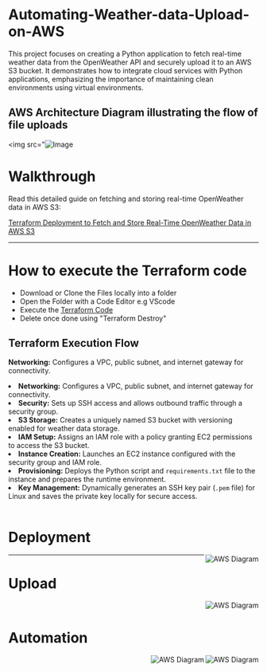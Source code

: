 # Automating-Weather-data-Upload-on-AWS
This project focuses on creating a Python application to fetch real-time weather data from the OpenWeather API and securely upload it to an AWS S3 bucket. It demonstrates how to integrate cloud services with Python applications, emphasizing the importance of maintaining clean environments using virtual environments.


## AWS Architecture Diagram illustrating the flow of file uploads
<img src="![Image](https://github.com/user-attachments/assets/99654f83-d5af-45a9-8ae8-b49a57b8eb27)

# Walkthrough 
<p>Read this detailed guide on fetching and storing real-time OpenWeather data in AWS S3:</p>
    <a href="https://medium.com/@Md_M_Uddin/terraform-deployment-to-fetch-and-store-real-time-open-weather-data-to-aws-s3-043d216a93b4">
        Terraform Deployment to Fetch and Store Real-Time OpenWeather Data in AWS S3
    </a>
<hr/>

# How to execute the Terraform code
- Download or Clone the Files locally into a folder
- Open the Folder with a Code Editor e.g VScode
- Execute the [Terraform Code](https://medium.com/@Md_M_Uddin/terraform-deployment-to-fetch-and-store-real-time-open-weather-data-to-aws-s3-043d216a93b4)
- Delete once done using "Terraform Destroy"


## Terraform Execution Flow
  <strong>Networking:</strong> Configures a VPC, public subnet, and internet gateway for connectivity.
  <li><strong>Networking:</strong> Configures a VPC, public subnet, and internet gateway for connectivity.</li>
  <li><strong>Security:</strong> Sets up SSH access and allows outbound traffic through a security group.</li>
  <li><strong>S3 Storage:</strong> Creates a uniquely named S3 bucket with versioning enabled for weather data storage.</li>
  <li><strong>IAM Setup:</strong> Assigns an IAM role with a policy granting EC2 permissions to access the S3 bucket.</li>
  <li><strong>Instance Creation:</strong> Launches an EC2 instance configured with the security group and IAM role.</li>
  <li><strong>Provisioning:</strong> Deploys the Python script and <code>requirements.txt</code> file to the instance and prepares the runtime environment.</li>
  <li><strong>Key Management:</strong> Dynamically generates an SSH key pair (<code>.pem</code> file) for Linux and saves the private key locally for secure access.</li>

<br/>

# Deployment
<img align="right" alt="AWS Diagram" src="https://miro.medium.com/v2/resize:fit:1100/format:webp/1*Q3b7fSj6nbQhrixjW0nHQw.png">


<hr/>

# Upload
<img align="right" alt="AWS Diagram" src="https://miro.medium.com/v2/resize:fit:4800/format:webp/1*ESvWIH_2b6Sj75FPdoChZQ.png">
<br/> 


# Automation
<img align="right" alt="AWS Diagram" src="https://miro.medium.com/v2/resize:fit:1100/format:webp/1*dgURoY2bCb873ICPEcxnUg.png">
<img align="right" alt="AWS Diagram" src="https://miro.medium.com/v2/resize:fit:1100/format:webp/1*qHp_zeUpVypl05cF16zPpA.png">


